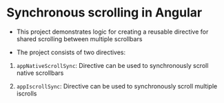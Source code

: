 # Synchronous scrolling in Angular

- This project demonstrates logic for creating a reusable directive for shared scrolling between multiple scrollbars

- The project consists of two directives:

1. `appNativeScrollSync`: Directive can be used to synchronously scroll native scrollbars

2. `appIscrollSync`: Directive can be used to synchronously scroll multiple iscrolls
